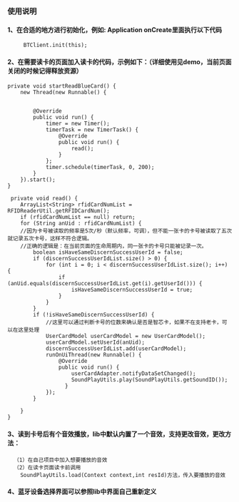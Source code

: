 ### 使用说明
#### 1、在合适的地方进行初始化，例如: Application onCreate里面执行以下代码
              
         BTClient.init(this);
        
#### 2、在需要读卡的页面加入读卡的代码，示例如下：（详细使用见demo，当前页面关闭的时候记得释放资源）
         
         
    private void startReadBlueCard() {
        new Thread(new Runnable() {


            @Override
            public void run() {
                timer = new Timer();
                timerTask = new TimerTask() {
                    @Override
                    public void run() {
                        read();
                    }
                };
                timer.schedule(timerTask, 0, 200);
            }
        }).start();
    }
    
     private void read() {
        ArrayList<String> rfidCardNumList = RFIDReaderUtil.getRFIDCardNum();
        if (rfidCardNumList == null) return;
        for (String anUid : rfidCardNumList) {
        //因为卡号被读取的频率是5次/秒（默认频率，可调），但不能一张卡的卡号被读取了五次就记录五次卡号，这样不符合逻辑。
        //正确的逻辑是：在当前页面的生命周期内，同一张卡的卡号只能被记录一次。
            boolean isHaveSameDiscernSuccessUserId = false;
            if (discernSuccessUserIdList.size() > 0) {
                for (int i = 0; i < discernSuccessUserIdList.size(); i++) {
                    if (anUid.equals(discernSuccessUserIdList.get(i).getUserId())) {
                        isHaveSameDiscernSuccessUserId = true;
                    }
                }
            }
            if (!isHaveSameDiscernSuccessUserId) {
                //这里可以通过判断卡号的位数来确认是否是智芯卡，如果不在支持老卡，可以在这里处理
                UserCardModel userCardModel = new UserCardModel();
                userCardModel.setUserId(anUid);
                discernSuccessUserIdList.add(userCardModel);
                runOnUiThread(new Runnable() {
                    @Override
                    public void run() {
                        userCardAdapter.notifyDataSetChanged();
                        SoundPlayUtils.play(SoundPlayUtils.getSoundID());
                      }
                });
            }

        }
    }
#### 3、读到卡号后有个音效播放，lib中默认内置了一个音效，支持更改音效，更改方法：

      （1）在自己项目中加入想要播放的音效
      （2）在读卡页面读卡前调用
        SoundPlayUtils.load(Context context,int resId)方法，传入要播放的音效
       
#### 4、蓝牙设备选择界面可以参照lib中界面自己重新定义